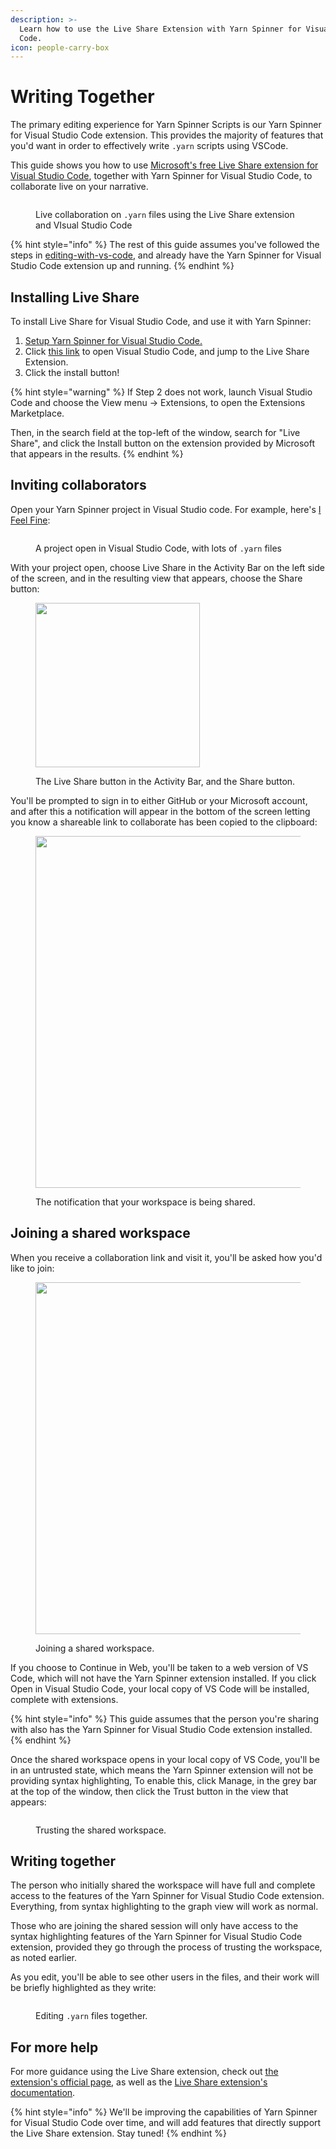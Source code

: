 ```yaml
---
description: >-
  Learn how to use the Live Share Extension with Yarn Spinner for Visual Studio
  Code.
icon: people-carry-box
---
```


# Writing Together

The primary editing experience for Yarn Spinner Scripts is our Yarn Spinner for Visual Studio Code extension. This provides the majority of features that you'd want in order to effectively write `.yarn` scripts using VSCode.&#x20;

This guide shows you how to use [Microsoft's free Live Share extension for Visual Studio Code](https://marketplace.visualstudio.com/items?itemName=MS-vsliveshare.vsliveshare), together with Yarn Spinner for Visual Studio Code, to collaborate live on your narrative.

<figure><img src="../../.gitbook/assets/Screen Shot 2023-12-13 at 1.09.44 pm.jpeg" alt=""><figcaption><p>Live collaboration on <code>.yarn</code> files using the Live Share extension and VIsual Studio Code</p></figcaption></figure>

{% hint style="info" %}
The rest of this guide assumes you've followed the steps in [editing-with-vs-code](../syntax-basics/editing-with-vs-code/ "mention"), and already have the Yarn Spinner for Visual Studio Code extension up and running.
{% endhint %}

## Installing Live Share

To install Live Share for Visual Studio Code, and use it with Yarn Spinner:

1. [Setup Yarn Spinner for Visual Studio Code.](../syntax-basics/editing-with-vs-code/)
2. Click [this link](vscode:extension/MS-vsliveshare.vsliveshare) to open Visual Studio Code, and jump to the Live Share Extension.
3. Click the install button!

{% hint style="warning" %}
If Step 2 does not work, launch Visual Studio Code and choose the View menu -> Extensions, to open the Extensions Marketplace.&#x20;

Then, in the search field at the top-left of the window, search for "Live Share", and click the Install button on the extension provided by Microsoft that appears in the results.
{% endhint %}

## Inviting collaborators

Open your Yarn Spinner project in Visual Studio code. For example, here's [I Feel Fine](https://store.steampowered.com/app/2150850/I_Feel_Fine/):

<figure><img src="../../.gitbook/assets/Screenshot 2023-12-13 at 1.15.49 pm.png" alt=""><figcaption><p>A project open in Visual Studio Code, with lots of <code>.yarn</code> files</p></figcaption></figure>

With your project open, choose Live Share in the Activity Bar on the left side of the screen, and in the resulting view that appears, choose the Share button:

<figure><img src="../../.gitbook/assets/Screenshot 2023-12-13 at 1.16.29 pm.png" alt="" width="263"><figcaption><p>The Live Share button in the Activity Bar, and the Share button.</p></figcaption></figure>

You'll be prompted to sign in to either GitHub or your Microsoft account, and after this a notification will appear in the bottom of the screen letting you know a shareable link to collaborate has been copied to the clipboard:

<figure><img src="../../.gitbook/assets/Screenshot 2023-12-13 at 1.20.38 pm.png" alt="" width="563"><figcaption><p>The notification that your workspace is being shared.</p></figcaption></figure>

## Joining a shared workspace

When you receive a collaboration link and visit it, you'll be asked how you'd like to join:

<figure><img src="../../.gitbook/assets/Screen Shot 2023-12-13 at 1.05.35 pm.jpeg" alt="" width="563"><figcaption><p>Joining a shared workspace.</p></figcaption></figure>

If you choose to Continue in Web, you'll be taken to a web version of VS Code, which will not have the Yarn Spinner extension installed. If you click Open in Visual Studio Code, your local copy of VS Code will be installed, complete with extensions.

{% hint style="info" %}
This guide assumes that the person you're sharing with also has the Yarn Spinner for Visual Studio Code extension installed.
{% endhint %}

Once the shared workspace opens in your local copy of VS Code, you'll be in an untrusted state, which means the Yarn Spinner extension will not be providing syntax highlighting, To enable this, click Manage, in the grey bar at the top of the window, then click the Trust button in the view that appears:

<figure><img src="../../.gitbook/assets/Screen Shot 2023-12-13 at 1.06.59 pm (1).png" alt=""><figcaption><p>Trusting the shared workspace.</p></figcaption></figure>

## Writing together

The person who initially shared the workspace will have full and complete access to the features of the Yarn Spinner for Visual Studio Code extension. Everything, from syntax highlighting to the graph view will work as normal.

Those who are joining the shared session will only have access to the syntax highlighting features of the Yarn Spinner for Visual Studio Code extension, provided they go through the process of trusting the workspace, as noted earlier.

As you edit, you'll be able to see other users in the files, and their work will be briefly highlighted as they write:

<figure><img src="../../.gitbook/assets/Screenshot 2023-12-13 at 1.09.21 pm.png" alt=""><figcaption><p>Editing <code>.yarn</code> files together.</p></figcaption></figure>

## For more help

For more guidance using the Live Share extension, check out [the extension's official page](https://code.visualstudio.com/docs/getstarted/userinterface), as well as the [Live Share extension's documentation](https://code.visualstudio.com/learn/collaboration/live-share).

{% hint style="info" %}
We'll be improving the capabilities of Yarn Spinner for Visual Studio Code over time, and will add features that directly support the Live Share extension. Stay tuned!
{% endhint %}
